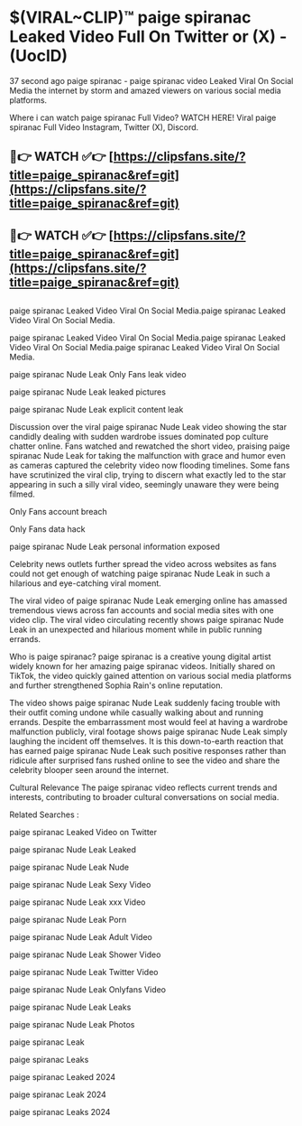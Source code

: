 # $(VIRAL~CLIP)™ paige spiranac Leaked Video Full On Twitter or (X) -(UoclD)
37 second ago paige spiranac - paige spiranac video Leaked Viral On Social Media the internet by storm and amazed viewers on various social media platforms.

Where i can watch paige spiranac Full Video? WATCH HERE! Viral paige spiranac Full Video Instagram, Twitter (X), Discord.

## 🔴👉 WATCH ✅👉 [https://clipsfans.site/?title=paige_spiranac&ref=git](https://clipsfans.site/?title=paige_spiranac&ref=git)
## 🔴👉 WATCH ✅👉 [https://clipsfans.site/?title=paige_spiranac&ref=git](https://clipsfans.site/?title=paige_spiranac&ref=git)
##
paige spiranac Leaked Video Viral On Social Media.paige spiranac Leaked Video Viral On Social Media.

paige spiranac Leaked Video Viral On Social Media.paige spiranac Leaked Video Viral On Social Media.paige spiranac Leaked Video Viral On Social Media.

paige spiranac Nude Leak Only Fans leak video

paige spiranac Nude Leak leaked pictures

paige spiranac Nude Leak explicit content leak

Discussion over the viral paige spiranac Nude Leak video showing the star candidly dealing with sudden wardrobe issues dominated pop culture chatter online. Fans watched and rewatched the short video, praising paige spiranac Nude Leak for taking the malfunction with grace and humor even as cameras captured the celebrity video now flooding timelines. Some fans have scrutinized the viral clip, trying to discern what exactly led to the star appearing in such a silly viral video, seemingly unaware they were being filmed.


Only Fans account breach

Only Fans data hack

paige spiranac Nude Leak personal information exposed

Celebrity news outlets further spread the video across websites as fans could not get enough of watching paige spiranac Nude Leak in such a hilarious and eye-catching viral moment.


The viral video of paige spiranac Nude Leak emerging online has amassed tremendous views across fan accounts and social media sites with one video clip. The viral video circulating recently shows paige spiranac Nude Leak in an unexpected and hilarious moment while in public running errands.


Who is paige spiranac? paige spiranac is a creative young digital artist widely known for her amazing paige spiranac videos. Initially shared on TikTok, the video quickly gained attention on various social media platforms and further strengthened Sophia Rain's online reputation.

The video shows paige spiranac Nude Leak suddenly facing trouble with their outfit coming undone while casually walking about and running errands. Despite the embarrassment most would feel at having a wardrobe malfunction publicly, viral footage shows paige spiranac Nude Leak simply laughing the incident off themselves. It is this down-to-earth reaction that has earned paige spiranac Nude Leak such positive responses rather than ridicule after surprised fans rushed online to see the video and share the celebrity blooper seen around the internet.

Cultural Relevance The paige spiranac video reflects current trends and interests, contributing to broader cultural conversations on social media.

Related Searches :

paige spiranac Leaked Video on Twitter

paige spiranac Nude Leak Leaked

paige spiranac Nude Leak Nude

paige spiranac Nude Leak Sexy Video

paige spiranac Nude Leak xxx Video

paige spiranac Nude Leak Porn

paige spiranac Nude Leak Adult Video

paige spiranac Nude Leak Shower Video

paige spiranac Nude Leak Twitter Video

paige spiranac Nude Leak Onlyfans Video

paige spiranac Nude Leak Leaks

paige spiranac Nude Leak Photos

paige spiranac Leak

paige spiranac Leaks

paige spiranac Leaked 2024

paige spiranac Leak 2024

paige spiranac Leaks 2024
